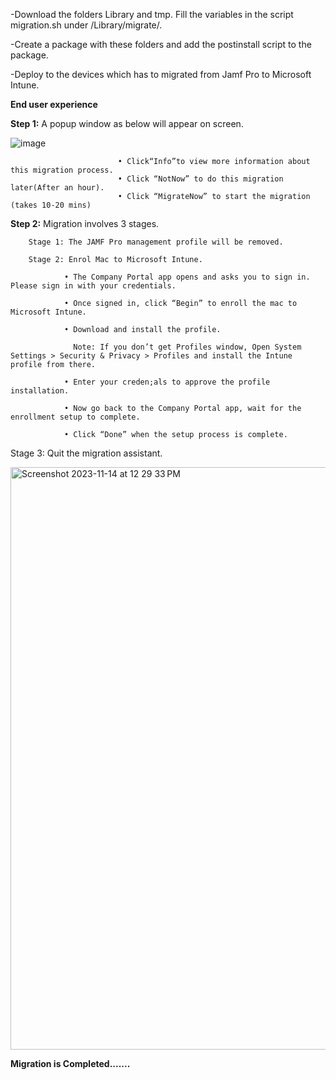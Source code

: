   -Download the folders Library and tmp. Fill the variables in the script migration.sh under /Library/migrate/.
  
  -Create a package with these folders and add the postinstall script to the package.
  
  -Deploy to the devices which has to migrated from Jamf Pro to Microsoft Intune.
   
  **End user experience**
   
   **Step 1:** A popup window as below will appear on screen.

![image](https://github.com/mdmexpertise/Jamf_Pro_To_Microsoft_Intune_Migration/assets/149251497/eb90681e-4113-485f-82af-adf8efb50e44)

                            • Click“Info”to view more information about this migration process.
                            • Click “NotNow” to do this migration later(After an hour).
                            • Click “MigrateNow” to start the migration (takes 10-20 mins)

  **Step 2:** Migration involves 3 stages.

        Stage 1: The JAMF Pro management profile will be removed.
        
        Stage 2: Enrol Mac to Microsoft Intune. 
  
                • The Company Portal app opens and asks you to sign in. Please sign in with your credentials.
                
                • Once signed in, click “Begin” to enroll the mac to Microsoft Intune.
                
                • Download and install the profile.
                
                  Note: If you don’t get Profiles window, Open System Settings > Security & Privacy > Profiles and install the Intune profile from there.
                  
                • Enter your creden;als to approve the profile installation.
                
                • Now go back to the Company Portal app, wait for the enrollment setup to complete.
                
                • Click “Done” when the setup process is complete.

  Stage 3: Quit the migration assistant.

<img width="932" alt="Screenshot 2023-11-14 at 12 29 33 PM" src="https://github.com/mdmexpertise/Jamf_Pro_To_Microsoft_Intune_Migration/assets/149251497/c3aa6deb-a449-4a0d-a11a-2a66d912a470">

**Migration is Completed.......**
